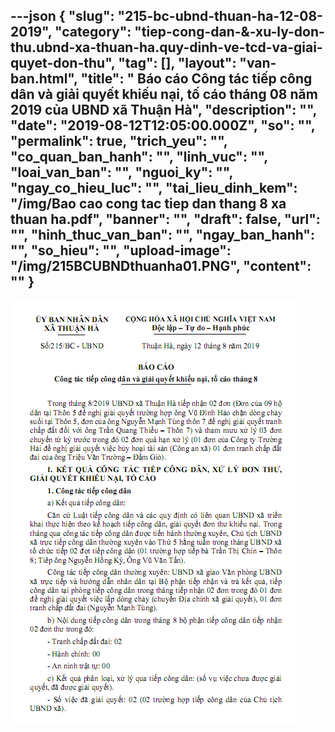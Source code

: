 ---json
{
    "slug": "215-bc-ubnd-thuan-ha-12-08-2019",
    "category": "tiep-cong-dan-&-xu-ly-don-thu.ubnd-xa-thuan-ha.quy-dinh-ve-tcd-va-giai-quyet-don-thu",
    "tag": [],
    "layout": "van-ban.html",
    "title": " Báo cáo Công tác tiếp công dân và giải quyết khiếu nại, tố cáo tháng 08 năm 2019 của UBND xã Thuận Hà",
    "description": "",
    "date": "2019-08-12T12:05:00.000Z",
    "so": "",
    "permalink": true,
    "trich_yeu": "",
    "co_quan_ban_hanh": "",
    "linh_vuc": "",
    "loai_van_ban": "",
    "nguoi_ky": "",
    "ngay_co_hieu_luc": "",
    "tai_lieu_dinh_kem": "/img/Bao cao cong tac tiep dan thang 8 xa thuan ha.pdf",
    "banner": "",
    "draft": false,
    "url": "",
    "hinh_thuc_van_ban": "",
    "ngay_ban_hanh": "",
    "so_hieu": "",
    "upload-image": "/img/215BCUBNDthuanha01.PNG",
    "__content__": ""
}
---
<p><img alt="" src="/img/215BCUBNDthuanha01.PNG" /></p>
